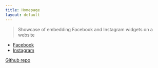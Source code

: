 ```yaml
---
title: Homepage
layout: default
---
```



> Showcase of embedding Facebook and Instagram widgets on a website

- [Facebook](/fb)
- [Instagram](/ig)

[Github repo](https://github.com/MichaelCurrin/embed-social-widgets/")
